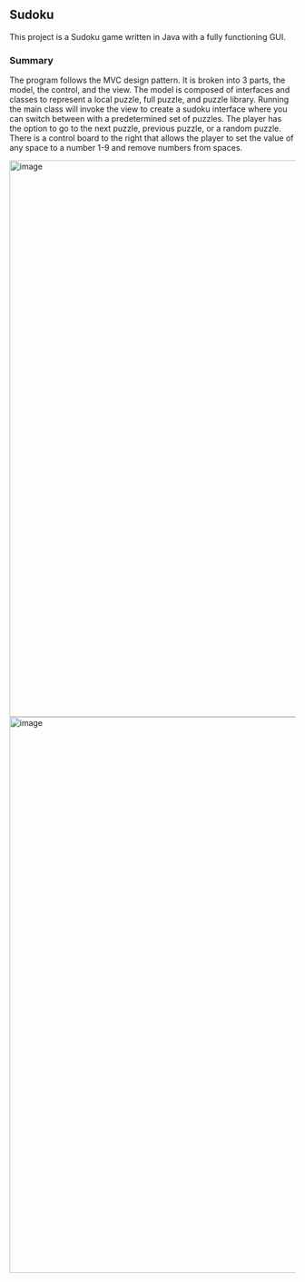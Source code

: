 ## Sudoku ##

This project is a Sudoku game written in Java with a fully functioning GUI.

### Summary ###

The program follows the MVC design pattern. It is broken into 3 parts, the model, the control, and the view. The model is composed of interfaces and classes to represent a local puzzle, full puzzle, and puzzle library. Running the main class will invoke the view to create a sudoku interface where you can switch between with a predetermined set of puzzles. The player has the option to go to the next puzzle, previous puzzle, or a random puzzle. There is a control board to the right that allows the player to set the value of any space to a number 1-9 and remove numbers from spaces.

<img width="980" alt="image" src="https://github.com/maxgoetz/summer-projects/assets/97482118/746ea215-cc42-4de7-b249-2740f9adef87">
<img width="979" alt="image" src="https://github.com/maxgoetz/summer-projects/assets/97482118/9e003fbe-fddd-4a68-922c-e915986ee155">
